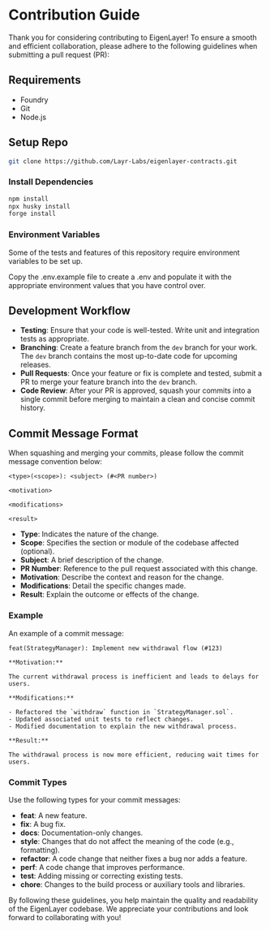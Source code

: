 # Contribution Guide

Thank you for considering contributing to EigenLayer! To ensure a smooth and efficient collaboration, please adhere to the following guidelines when submitting a pull request (PR):

## Requirements

- Foundry  
- Git  
- Node.js  

## Setup Repo

```bash
git clone https://github.com/Layr-Labs/eigenlayer-contracts.git
```

### Install Dependencies

```bash
npm install
npx husky install
forge install
```

### Environment Variables

Some of the tests and features of this repository require environment variables to be set up.

Copy the .env.example file to create a .env and populate it with the appropriate environment values that you have control over.

## Development Workflow

- **Testing**: Ensure that your code is well-tested. Write unit and integration tests as appropriate.
- **Branching**: Create a feature branch from the `dev` branch for your work. The `dev` branch contains the most up-to-date code for upcoming releases.
- **Pull Requests**: Once your feature or fix is complete and tested, submit a PR to merge your feature branch into the `dev` branch.
- **Code Review**: After your PR is approved, squash your commits into a single commit before merging to maintain a clean and concise commit history.

## Commit Message Format

When squashing and merging your commits, please follow the commit message convention below:

```
<type>(<scope>): <subject> (#<PR number>)

<motivation>

<modifications>

<result>
```

- **Type**: Indicates the nature of the change.
- **Scope**: Specifies the section or module of the codebase affected (optional).
- **Subject**: A brief description of the change.
- **PR Number**: Reference to the pull request associated with this change.
- **Motivation**: Describe the context and reason for the change.
- **Modifications**: Detail the specific changes made.
- **Result**: Explain the outcome or effects of the change.

### Example

An example of a commit message:

```
feat(StrategyManager): Implement new withdrawal flow (#123)

**Motivation:**

The current withdrawal process is inefficient and leads to delays for users.

**Modifications:**

- Refactored the `withdraw` function in `StrategyManager.sol`.
- Updated associated unit tests to reflect changes.
- Modified documentation to explain the new withdrawal process.

**Result:**

The withdrawal process is now more efficient, reducing wait times for users.
```

### Commit Types

Use the following types for your commit messages:

- **feat**: A new feature.
- **fix**: A bug fix.
- **docs**: Documentation-only changes.
- **style**: Changes that do not affect the meaning of the code (e.g., formatting).
- **refactor**: A code change that neither fixes a bug nor adds a feature.
- **perf**: A code change that improves performance.
- **test**: Adding missing or correcting existing tests.
- **chore**: Changes to the build process or auxiliary tools and libraries.

By following these guidelines, you help maintain the quality and readability of the EigenLayer codebase. We appreciate your contributions and look forward to collaborating with you!

